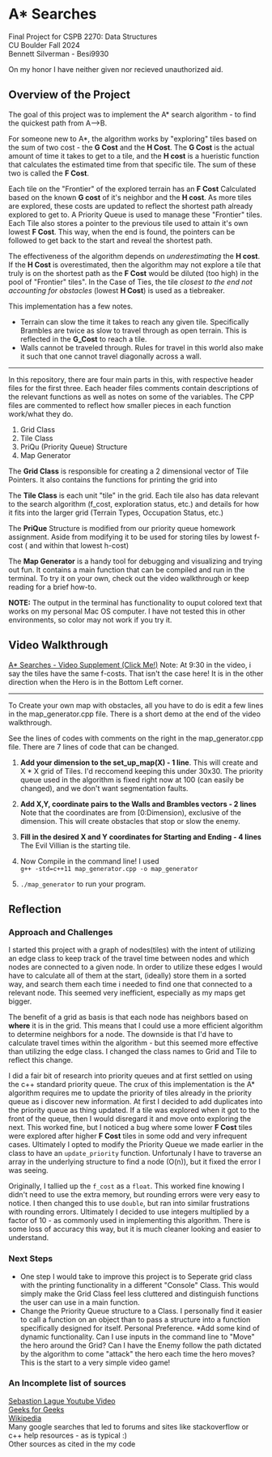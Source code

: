 # A* Searches
Final Project for CSPB 2270: Data Structures\
CU Boulder Fall 2024\
Bennett Silverman - Besi9930

On my honor I have neither given nor recieved unauthorized aid. 

## Overview of the Project
The goal of this project was to implement the A* search algorithm - to find the quickest path from A-->B. 

For someone new to A*, the algorithm works by "exploring" tiles based on the sum of two cost - the **G Cost** and the **H Cost**. The **G Cost** is the actual amount of time it takes to get to a tile, and the **H cost** is a hueristic function that calculates the estimated time from that specific tile. The sum of these two is called the **F Cost**.

Each tile on the "Frontier" of the explored terrain has an **F Cost** Calculated based on the known **G cost** of it's neighbor and the **H cost**. As more tiles are explored, these costs are updated to reflect the shortest path already explored to get to. A Priority Queue is used to manage these "Frontier" tiles. Each Tile also stores a pointer to the previous tile used to attain it's own lowest **F Cost**. This way, when the end is found, the pointers can be followed to get back to the start and reveal the shortest path.

The effectiveness of the algorithm depends on *underestimating* the **H cost**. If the **H Cost** is overestimated, then the algorithm may not explore a tile that truly is on the shortest path as the **F Cost** would be diluted (too high) in the pool of "Frontier" tiles". In the Case of Ties, the tile *closest to the end not accounting for obstacles* (lowest **H Cost**) is used as a tiebreaker.

This implementation has a few notes.
* Terrain can slow the time it takes to reach any given tile. Specifically Brambles are twice as slow to travel through as open terrain. This is reflected in the **G_Cost** to reach a tile. 
* Walls cannot be traveled through. Rules for travel in this world also make it such that one cannot travel diagonally across a wall. 

---
In this repository, there are four main parts in this, with respective header files for the first three. Each header files comments contain descriptions of the relevant functions as well as notes on some of the variables. The CPP files are commented to reflect how smaller pieces in each function work/what they do.



1. Grid Class
2. Tile Class
3. PriQu (Priority Queue) Structure
4. Map Generator

The **Grid Class** is responsible for creating a 2 dimensional vector of Tile Pointers. It also contains the functions for printing the grid into 

The **Tile Class** is each unit "tile" in the grid. Each tile also has data relevant to the search algorithm (f_cost, exploration status, etc.) and details for how it fits into the larger grid (Terrain Types, Occupation Status, etc.)

The **PriQue** Structure is modified from our priority queue homework assignment. Aside from modifying it to be used for storing tiles by lowest f-cost ( and within that lowest h-cost)

The **Map Generator** is a handy tool for debugging and visualizing and trying out fun. It contains a main function that can be compiled and run in the terminal. To try it on your own, check out the video walkthrough or keep reading for a brief how-to. 

**NOTE:** The output in the terminal has functionality to ouput colored text that works on my personal Mac OS computer. I have not tested this in other environments, so color may not work if you try it. 

## Video Walkthrough

[A* Searches - Video Supplement (Click Me!)](https://youtu.be/2v_WGBg0s1c)
Note: At 9:30 in the video, i say the tiles have the same f-costs. That isn't the case here! It is in the other direction when the Hero is in the Bottom Left corner.

---
To Create your own map with obstacles, all you have to do is edit a few lines in the map_generator.cpp file. There is a short demo at the end of the video walkthrough.

See the lines of codes with comments on the right in the map_generator.cpp file. There are 7 lines of code that can be changed.

1. **Add your dimension to the set_up_map(X) - 1 line**. This will create and X * X grid of Tiles. I'd reccomend keeping this under 30x30. The priority queue used in the algorithm is fixed right now at 100 (can easily be changed), and we don't want segmentation faults.
2. **Add X,Y, coordinate pairs to the Walls and Brambles vectors - 2 lines** Note that the coordinates are from [0:Dimension), exclusive of the dimension. This will create obstacles that stop or slow the enemy.
3. **Fill in the desired X and Y coordinates for Starting and Ending - 4 lines** The Evil Villian is the starting tile.

4. Now Compile in the command line! I used \
`g++ -std=c++11 map_generator.cpp -o map_generator`

5. `./map_generator` to run your program.

## Reflection
    
### Approach and Challenges
I started this project with a graph of nodes(tiles) with the intent of utilizing an edge class to keep track of the travel time between nodes and which nodes are connected to a given node. In order to utilize these edges I would have to calculate all of them at the start, (ideally) store them in a sorted way, and search them each time i needed to find one that connected to a relevant node. This seemed very inefficient, especially as my maps get bigger.

The benefit of a grid as basis is that each node has neighbors based on **where** it is in the grid. This means that I could use a more efficient algorithm to determine neighbors for a node. The downside is that I'd have to calculate travel times within the algorithm - but this seemed more effective than utilizing the edge class. I changed the class names to Grid and Tile to reflect this change. 

I did a fair bit of research into priority queues and at first settled on using the c++ standard priority queue. The crux of this implementation is the A* algorithm requires me to update the priority of tiles already in the priority queue as i discover new information. At first I decided to add duplicates into the priority queue as thing updated. If a tile was explored when it got to the front of the queue, then I would disregard it and move onto exploring the next. This worked fine, but I noticed a bug where some lower **F Cost** tiles were explored after higher **F Cost** tiles in some odd and very infrequent cases. Ultimately I opted to modify the Priority Queue we made earlier in the class to have an `update_priority` function. Unfortunaly I have to traverse an array in the underlying structure to find a node (O(n)), but it fixed the error I was seeing. 

Originally, I tallied up the `f_cost` as a `float`. This worked fine knowing I didn't need to use the extra memory, but rounding errors were very easy to notice. I then changed this to use `double`, but ran into similar frustrations with rounding errors. Ultimately I decided to use integers multiplied by a factor of 10 - as commonly used in implementing this algorithm. There is some loss of accuracy this way, but it is much cleaner looking and easier to understand.
    

### Next Steps

* One step I would take to improve this project is to Seperate grid class with the printing functionality in a different "Console" Class. This would simply make the Grid Class feel less cluttered and distinguish functions the user can use in a main function. 
* Change the Priority Queue structure to a Class. I personally find it easier to call a function on an object than to pass a structure into a function specifically designed for itself. Personal Preference. 
*Add some kind of dynamic functionality. Can I use inputs in the command line to "Move" the hero around the Grid? Can I have the Enemy follow the path dictated by the algorithm to come "attack" the hero each time the hero moves? This is the start to a very simple video game!


### An Incomplete list of sources


[Sebastion Lague Youtube Video](https://www.youtube.com/watch?v=-L-WgKMFuhE&ab_channel=SebastianLague)\
[Geeks for Geeks](https://www.geeksforgeeks.org/a-search-algorithm/)\
[Wikipedia](https://en.wikipedia.org/wiki/A*_search_algorithm#)\
Many google searches that led to forums and sites like stackoverflow or c++ help resources - as is typical :)\
Other sources as cited in the my code
